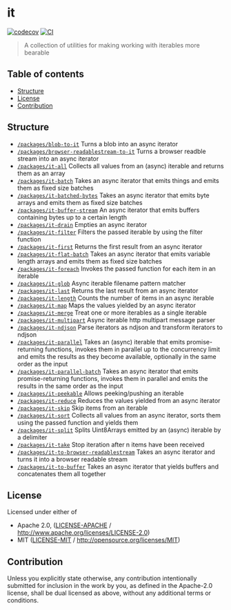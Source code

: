 # it <!-- omit in toc -->

[![codecov](https://img.shields.io/codecov/c/github/achingbrain/it.svg?style=flat-square)](https://codecov.io/gh/achingbrain/it)
[![CI](https://img.shields.io/github/actions/workflow/status/achingbrain/it/js-test-and-release.yml?branch=master\&style=flat-square)](https://github.com/achingbrain/it/actions/workflows/js-test-and-release.yml?query=branch%3Amaster)

> A collection of utilities for making working with iterables more bearable

## Table of contents <!-- omit in toc -->

- [Structure](#structure)
- [License](#license)
- [Contribution](#contribution)

## Structure

- [`/packages/blob-to-it`](./packages/blob-to-it) Turns a blob into an async iterator
- [`/packages/browser-readablestream-to-it`](./packages/browser-readablestream-to-it) Turns a browser readble stream into an async iterator
- [`/packages/it-all`](./packages/it-all) Collects all values from an (async) iterable and returns them as an array
- [`/packages/it-batch`](./packages/it-batch) Takes an async iterator that emits things and emits them as fixed size batches
- [`/packages/it-batched-bytes`](./packages/it-batched-bytes) Takes an async iterator that emits byte arrays and emits them as fixed size batches
- [`/packages/it-buffer-stream`](./packages/it-buffer-stream) An async iterator that emits buffers containing bytes up to a certain length
- [`/packages/it-drain`](./packages/it-drain) Empties an async iterator
- [`/packages/it-filter`](./packages/it-filter) Filters the passed iterable by using the filter function
- [`/packages/it-first`](./packages/it-first) Returns the first result from an async iterator
- [`/packages/it-flat-batch`](./packages/it-flat-batch) Takes an async iterator that emits variable length arrays and emits them as fixed size batches
- [`/packages/it-foreach`](./packages/it-foreach) Invokes the passed function for each item in an iterable
- [`/packages/it-glob`](./packages/it-glob) Async iterable filename pattern matcher
- [`/packages/it-last`](./packages/it-last) Returns the last result from an async iterator
- [`/packages/it-length`](./packages/it-length) Counts the number of items in an async iterable
- [`/packages/it-map`](./packages/it-map) Maps the values yielded by an async iterator
- [`/packages/it-merge`](./packages/it-merge) Treat one or more iterables as a single iterable
- [`/packages/it-multipart`](./packages/it-multipart) Async iterable http multipart message parser
- [`/packages/it-ndjson`](./packages/it-ndjson) Parse iterators as ndjson and transform iterators to ndjson
- [`/packages/it-parallel`](./packages/it-parallel) Takes an (async) iterable that emits promise-returning functions, invokes them in parallel up to the concurrency limit and emits the results as they become available, optionally in the same order as the input
- [`/packages/it-parallel-batch`](./packages/it-parallel-batch) Takes an async iterator that emits promise-returning functions, invokes them in parallel and emits the results in the same order as the input
- [`/packages/it-peekable`](./packages/it-peekable) Allows peeking/pushing an iterable
- [`/packages/it-reduce`](./packages/it-reduce) Reduces the values yielded from an async iterator
- [`/packages/it-skip`](./packages/it-skip) Skip items from an iterable
- [`/packages/it-sort`](./packages/it-sort) Collects all values from an async iterator, sorts them using the passed function and yields them
- [`/packages/it-split`](./packages/it-split) Splits Uint8Arrays emitted by an (async) iterable by a delimiter
- [`/packages/it-take`](./packages/it-take) Stop iteration after n items have been received
- [`/packages/it-to-browser-readablestream`](./packages/it-to-browser-readablestream) Takes an async iterator and turns it into a browser readable stream
- [`/packages/it-to-buffer`](./packages/it-to-buffer) Takes an async iterator that yields buffers and concatenates them all together

## License

Licensed under either of

- Apache 2.0, ([LICENSE-APACHE](LICENSE-APACHE) / <http://www.apache.org/licenses/LICENSE-2.0>)
- MIT ([LICENSE-MIT](LICENSE-MIT) / <http://opensource.org/licenses/MIT>)

## Contribution

Unless you explicitly state otherwise, any contribution intentionally submitted for inclusion in the work by you, as defined in the Apache-2.0 license, shall be dual licensed as above, without any additional terms or conditions.
